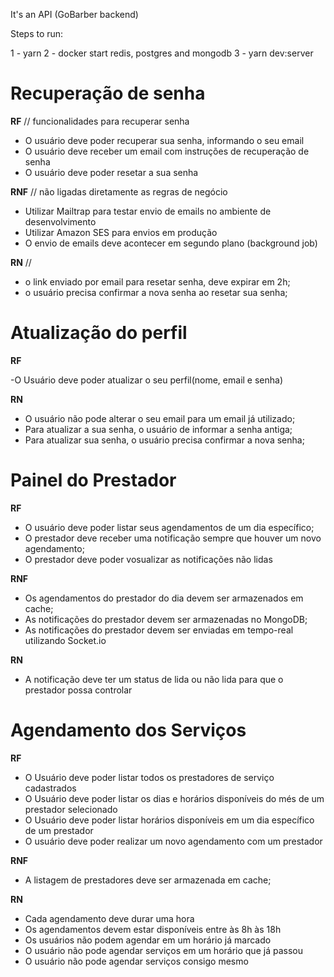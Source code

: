 It's an API (GoBarber backend)

Steps to run:

1 - yarn
2 - docker start redis, postgres and mongodb
3 - yarn dev:server

# Recuperação de senha

**RF** // funcionalidades para recuperar senha

- O usuário deve poder recuperar sua senha, informando o seu email
- O usuário deve receber um email com instruções de recuperação de senha
- O usuário deve poder resetar a sua senha

**RNF** // não ligadas diretamente as regras de negócio

- Utilizar Mailtrap para testar envio de emails no ambiente de desenvolvimento
- Utilizar Amazon SES para envios em produção
- O envio de emails deve acontecer em segundo plano (background job)


**RN** //

- o link enviado por email para resetar senha, deve expirar em 2h;
- o usuário precisa confirmar a nova senha ao resetar sua senha;



# Atualização do perfil

**RF**

-O Usuário deve poder atualizar o seu perfil(nome, email e senha)


**RN**

- O usuário não pode alterar o seu email para um email já utilizado;
- Para atualizar a sua senha, o usuário de informar a senha antiga;
- Para atualizar sua senha, o usuário precisa confirmar a nova senha;



# Painel do Prestador

**RF**

  - O usuário deve poder listar seus agendamentos de um dia específico;
  - O prestador deve receber uma notificação sempre que houver um novo agendamento;
  - O prestador deve poder vosualizar as notificações não lidas

**RNF**

  - Os agendamentos do prestador do dia devem ser armazenados em cache;
  - As notificações do prestador devem ser armazenadas no MongoDB;
  - As notificações do prestador devem ser enviadas em tempo-real utilizando Socket.io

**RN**

  - A notificação deve ter um status de lida ou não lida para que o prestador possa controlar



# Agendamento dos Serviços


**RF**

- O Usuário deve poder listar todos os prestadores de serviço cadastrados
- O Usuário deve poder listar os dias e horários disponíveis do més de um prestador selecionado
- O Usuário deve poder listar horários disponíveis em um dia específico de um prestador
- O usuário deve poder realizar um novo agendamento com um prestador

**RNF**

- A listagem de prestadores deve ser armazenada em cache;


**RN**

- Cada agendamento deve durar uma hora
- Os agendamentos devem estar disponíveis entre às 8h às 18h
- Os usuários não podem agendar em um horário já marcado
- O usuário não pode agendar serviços em um horário que já passou
- O usuário não pode agendar serviços consigo mesmo

